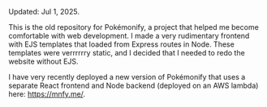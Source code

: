 Updated: Jul 1, 2025.

This is the old repository for Pokémonify, a project that helped me become comfortable with web development.
I made a very rudimentary frontend with EJS templates that loaded from Express routes in Node. These templates
were verrrrrry static, and I decided that I needed to redo the website without EJS.

I have very recently deployed a new version of Pokémonify that uses a separate React frontend and Node backend (deployed
on an AWS lambda) here: https://mnfy.me/.


